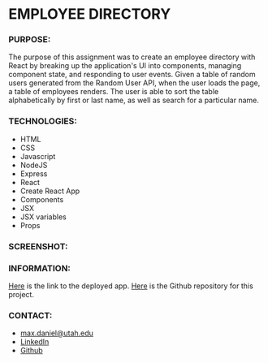# EMPLOYEE DIRECTORY

### PURPOSE:
The purpose of this assignment was to create an employee directory with React by breaking up the application's UI into components, managing component state, and responding to user events. Given a table of random users generated from the Random User API, when the user loads the page, a table of employees renders. The user is able to sort the table alphabetically by first or last name, as well as search for a particular name. 

### TECHNOLOGIES:
* HTML
* CSS
* Javascript
* NodeJS
* Express
* React
* Create React App
* Components
* JSX
* JSX variables
* Props

### SCREENSHOT:

### INFORMATION:
[Here](https://maxonemillion.github.io/EmployeeDirectory) is the link to the deployed app.  [Here](https://github.com/maxonemillion/EmployeeDirectory "Link to github repository") is the Github repository for this project.

### CONTACT:
* max.daniel@utah.edu
* [LinkedIn](https://www.linkedin.com/in/maximilian-daniel1/ "Link to LinkedIn page")
* [Github](https://github.com/maxonemillion "Link to Github page")
